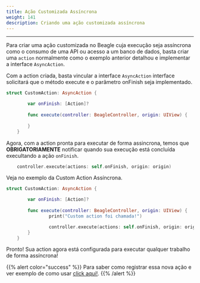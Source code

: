 ```yaml
---
title: Ação Customizada Assíncrona
weight: 141
description: Criando uma ação customizada assíncrona
---
```


---

Para criar uma ação customizada no Beagle cuja execução seja assíncrona como o consumo de uma API ou acesso a um banco de dados, basta criar uma `action` normalmente como o exemplo anterior detalhou e implementar a interface `AsyncAction`.

Com a action criada, basta vincular a interface `AsyncAction` interface solicitará que o método execute e o parâmetro onFinish seja implementado.

```swift
struct CustomAction: AsyncAction {

        var onFinish: [Action]?
        
        func execute(controller: BeagleController, origin: UIView) {
               
        }
    }
```


Agora, com a action pronta para executar de forma assincrona, temos que **OBRIGATORIAMENTE** notificar quando sua execução está concluída execultando a ação `onFinish`.

```swift 
    controller.execute(actions: self.onFinish, origin: origin)
```

Veja no exemplo da Custom Action Assíncrona.

```swift
struct CustomAction: AsyncAction {

        var onFinish: [Action]?
        
        func execute(controller: BeagleController, origin: UIView) {
                print("Custom action foi chamada!")

                controller.execute(actions: self.onFinish, origin: origin)
        }
    }
```


Pronto! Sua action agora está configurada para executar qualquer trabalho de forma assíncrona!

{{% alert color="success" %}}
Para saber como registrar essa nova ação e ver exemplo de como usar [click aqui!](/pt/recursos/customização/beagle-para-ios/ações-customizadas/ação-customizada-simples//).
{{% /alert %}}
